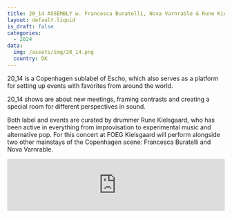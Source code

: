 ```yaml
---
title: 20_14 ASSEMBLY w. Francesca Buratelli, Nova Varnrable & Rune Kielsgaard
layout: default.liquid
is_draft: false
categories:
  - 2024
data:
  img: /assets/img/20_14.png
  country: DK
---
```


20_14 is a Copenhagen sublabel of Escho, which also serves as a platform for setting up events with favorites from around the world. 

20_14 shows are about new meetings, framing contrasts and creating a special room for different perspectives in sound. 

Both label and events are curated by drummer Rune Kielsgaard, who has been active in everything from improvisation to experimental music and alternative pop. For this concert at FOEG Kielsgaard will perform alongside two other mainstays of the Copenhagen scene: Francesca Buratelli and Nova Varnrable. 

<iframe style="border: 0; width: 100%; height: 120px;" src="https://bandcamp.com/EmbeddedPlayer/album=155282948/size=large/bgcol=ffffff/linkcol=0687f5/tracklist=false/artwork=small/transparent=true/" seamless><a href="https://2014assembly.bandcamp.com/album/trio-1">TRIO 1 by 20_14 Assembly</a></iframe>